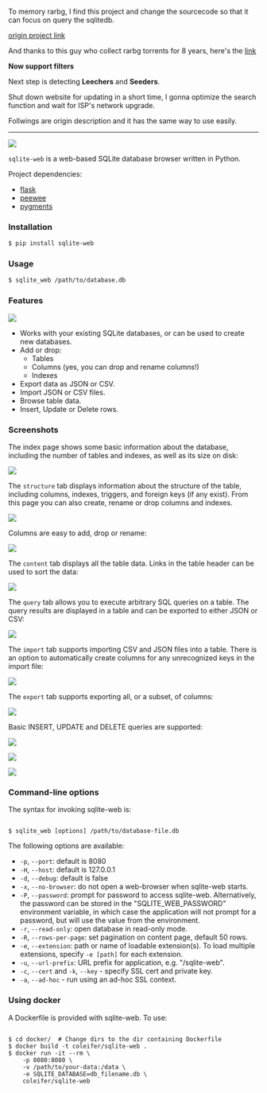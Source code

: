 To memory rarbg, I find this project and change the sourcecode so that it can focus on query the sqlitedb.

[origin project link](https://github.com/coleifer/sqlite-web)

And thanks to this guy who collect rarbg torrents for 8 years, here's the [link](https://www.reddit.com/r/PiratedGames/comments/13wjasv/comment/jmd5sbf/?utm_source=share&utm_medium=ios_app&utm_name=ioscss&utm_content=1&utm_term=1&context=3)

**Now support filters**

Next step is detecting **Leechers** and **Seeders**.

Shut down website for updating in a short time, I gonna optimize the search function and wait for ISP's network upgrade.

Follwings are origin description and it has the same way to use easily.

---

![](http://media.charlesleifer.com/blog/photos/sqlite-web.png)

`sqlite-web` is a web-based SQLite database browser written in Python.

Project dependencies:

* [flask](http://flask.pocoo.org)
* [peewee](http://docs.peewee-orm.com)
* [pygments](http://pygments.org)

### Installation

```sh
$ pip install sqlite-web
```

### Usage

```sh
$ sqlite_web /path/to/database.db
```

### Features

![](http://media.charlesleifer.com/blog/photos/p1494359468.71.gif)

* Works with your existing SQLite databases, or can be used to create new databases.
* Add or drop:
  * Tables
  * Columns (yes, you can drop and rename columns!)
  * Indexes
* Export data as JSON or CSV.
* Import JSON or CSV files.
* Browse table data.
* Insert, Update or Delete rows.

### Screenshots

The index page shows some basic information about the database, including the number of tables and indexes, as well as its size on disk:

![](https://media.charlesleifer.com/blog/photos/sqw-index.png)

The `structure` tab displays information about the structure of the table, including columns, indexes, triggers, and foreign keys (if any exist). From this page you can also create, rename or drop columns and indexes.

![](https://media.charlesleifer.com/blog/photos/sqw-structure.png)

Columns are easy to add, drop or rename:

![](https://media.charlesleifer.com/blog/photos/sqw-add-column.png)

The `content` tab displays all the table data. Links in the table header can be used to sort the data:

![](https://media.charlesleifer.com/blog/photos/sqw-content.png)

The `query` tab allows you to execute arbitrary SQL queries on a table. The query results are displayed in a table and can be exported to either JSON or CSV:

![](https://media.charlesleifer.com/blog/photos/sqw-query.png)

The `import` tab supports importing CSV and JSON files into a table. There is an option to automatically create columns for any unrecognized keys in the import file:

![](https://media.charlesleifer.com/blog/photos/sqw-import.png)

The `export` tab supports exporting all, or a subset, of columns:

![](https://media.charlesleifer.com/blog/photos/sqw-export.png)

Basic INSERT, UPDATE and DELETE queries are supported:

![](https://media.charlesleifer.com/blog/photos/sqw-insert.png)

![](https://media.charlesleifer.com/blog/photos/sqw-update.png)

![](https://media.charlesleifer.com/blog/photos/sqw-delete.png)

### Command-line options

The syntax for invoking sqlite-web is:

```console

$ sqlite_web [options] /path/to/database-file.db
```

The following options are available:

* ``-p``, ``--port``: default is 8080
* ``-H``, ``--host``: default is 127.0.0.1
* ``-d``, ``--debug``: default is false
* ``-x``, ``--no-browser``: do not open a web-browser when sqlite-web starts.
* ``-P``, ``--password``: prompt for password to access sqlite-web.
  Alternatively, the password can be stored in the "SQLITE_WEB_PASSWORD"
  environment variable, in which case the application will not prompt for a
  password, but will use the value from the environment.
* ``-r``, ``--read-only``: open database in read-only mode.
* ``-R``, ``--rows-per-page``: set pagination on content page, default 50 rows.
* ``-e``, ``--extension``: path or name of loadable extension(s). To load
  multiple extensions, specify ``-e [path]`` for each extension.
* ``-u``, ``--url-prefix``: URL prefix for application, e.g. "/sqlite-web".
* ``-c``, ``--cert`` and ``-k``, ``--key`` - specify SSL cert and private key.
* ``-a``, ``--ad-hoc`` - run using an ad-hoc SSL context.

### Using docker

A Dockerfile is provided with sqlite-web. To use:

```console

$ cd docker/  # Change dirs to the dir containing Dockerfile
$ docker build -t coleifer/sqlite-web .
$ docker run -it --rm \
    -p 8080:8080 \
    -v /path/to/your-data:/data \
    -e SQLITE_DATABASE=db_filename.db \
    coleifer/sqlite-web
```
